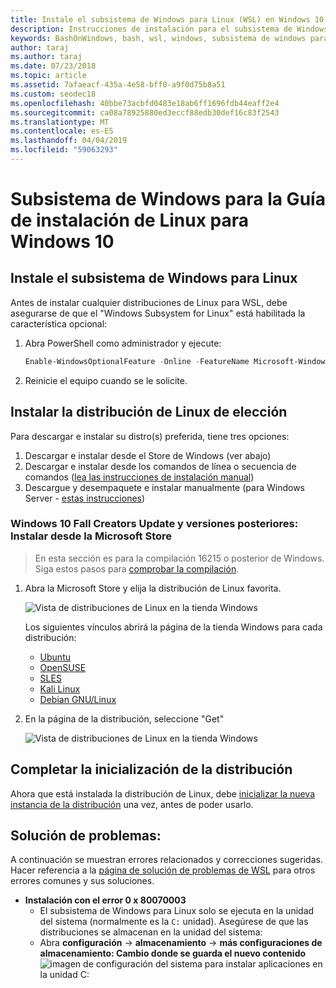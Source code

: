```yaml
---
title: Instale el subsistema de Windows para Linux (WSL) en Windows 10
description: Instrucciones de instalación para el subsistema de Windows para Linux en Windows 10.
keywords: BashOnWindows, bash, wsl, windows, subsistema de windows para linux, windowssubsystem, ubuntu, debian, suse, windows 10, instalar
author: taraj
ms.author: taraj
ms.date: 07/23/2018
ms.topic: article
ms.assetid: 7afaeacf-435a-4e58-bff0-a9f0d75b8a51
ms.custom: seodec18
ms.openlocfilehash: 40bbe73acbfd0483e18ab6ff1696fdb44eaff2e4
ms.sourcegitcommit: ca08a78925880ed3eccf88edb30def16c83f2543
ms.translationtype: MT
ms.contentlocale: es-ES
ms.lasthandoff: 04/04/2019
ms.locfileid: "59063293"
---
```

# <a name="windows-subsystem-for-linux-installation-guide-for-windows-10"></a>Subsistema de Windows para la Guía de instalación de Linux para Windows 10

## <a name="install-the-windows-subsystem-for-linux"></a>Instale el subsistema de Windows para Linux

Antes de instalar cualquier distribuciones de Linux para WSL, debe asegurarse de que el "Windows Subsystem for Linux" está habilitada la característica opcional:

1. Abra PowerShell como administrador y ejecute:
    ```powershell
    Enable-WindowsOptionalFeature -Online -FeatureName Microsoft-Windows-Subsystem-Linux
    ```

2. Reinicie el equipo cuando se le solicite.

## <a name="install-your-linux-distribution-of-choice"></a>Instalar la distribución de Linux de elección
Para descargar e instalar su distro(s) preferida, tiene tres opciones:
1. Descargar e instalar desde el Store de Windows (ver abajo)
1. Descargar e instalar desde los comandos de línea o secuencia de comandos ([lea las instrucciones de instalación manual](install-manual.md))
1. Descargue y desempaquete e instalar manualmente (para Windows Server - [estas instrucciones](install-on-server.md))

### <a name="windows-10-fall-creators-update-and-later-install-from-the-microsoft-store"></a>Windows 10 Fall Creators Update y versiones posteriores: Instalar desde la Microsoft Store

> En esta sección es para la compilación 16215 o posterior de Windows.  Siga estos pasos para [comprobar la compilación](troubleshooting.md#check-your-build-number). 

1. Abra la Microsoft Store y elija la distribución de Linux favorita.

    ![Vista de distribuciones de Linux en la tienda Windows](media/store.png)

    Los siguientes vínculos abrirá la página de la tienda Windows para cada distribución:

    * [Ubuntu](https://www.microsoft.com/store/p/ubuntu/9nblggh4msv6)
    * [OpenSUSE](https://www.microsoft.com/store/apps/9njvjts82tjx)
    * [SLES](https://www.microsoft.com/store/apps/9p32mwbh6cns)
    * [Kali Linux](https://www.microsoft.com/store/apps/9PKR34TNCV07)
    * [Debian GNU/Linux](https://www.microsoft.com/store/apps/9MSVKQC78PK6)

1. En la página de la distribución, seleccione "Get"

    ![Vista de distribuciones de Linux en la tienda Windows](media/UbuntuStore.png)

## <a name="complete-initialization-of-your-distro"></a>Completar la inicialización de la distribución
Ahora que está instalada la distribución de Linux, debe [inicializar la nueva instancia de la distribución](initialize-distro.md) una vez, antes de poder usarlo.

## <a name="troubleshooting"></a>Solución de problemas: 

A continuación se muestran errores relacionados y correcciones sugeridas. Hacer referencia a la [página de solución de problemas de WSL](troubleshooting.md) para otros errores comunes y sus soluciones.

* **Instalación con el error 0 x 80070003**
    * El subsistema de Windows para Linux solo se ejecuta en la unidad del sistema (normalmente es la `C:` unidad). Asegúrese de que las distribuciones se almacenan en la unidad del sistema:  
    * Abra **configuración** -> **almacenamiento** -> **más configuraciones de almacenamiento: Cambio donde se guarda el nuevo contenido**
    ![imagen de configuración del sistema para instalar aplicaciones en la unidad C:](media/AppStorage.png)

